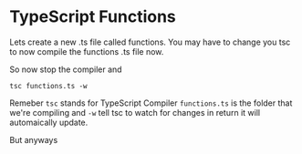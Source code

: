 # TypeScript Functions

Lets create a new .ts file called functions. You may have to change you tsc to now compile the functions .ts file now.

So now stop the compiler and

```tsc functions.ts -w ```

Remeber ```tsc``` stands for TypeScript Compiler ```functions.ts``` is the folder that we're compiling and ```-w``` tell tsc to watch for changes in return it will automaically update.

But anyways 
